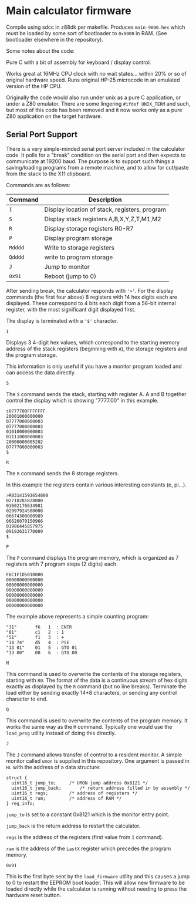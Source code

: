 # Main calculator firmware

Compile using sdcc in z88dk per makefile.  Produces
`main-9000.hex` which must be loaded by some sort of bootloader
to `0x9000` in RAM.  (See bootloader elsewhere in the repository).

Some notes about the code:

Pure C with a bit of assembly for keyboard / display control.

Works great at 16MHz CPU clock with no wait states... within 20%
or so of original hardware speed.  Runs original HP-25 microcode
in an emulated version of the HP CPU.

Originally the code would also run under unix as a pure C application,
or under a Z80 emulator.  There are some lingering `#ifdef UNIX_TERM`
and such, but most of this code has been removed and it now works
only as a pure Z80 application on the target hardware.

## Serial Port Support

There is a very simple-minded serial port server included in the
calculator code.  It polls for a "break" condition on the serial port
and then expects to communicate at 19200 baud.  The purpose is to support
such things a saving/loading programs from a remote machine, and to
allow for cut/paste from the stack to the X11 clipboard.

Commands are as follows:

Command   | Description
-------   | -----------  
 `I    `  | Display location of stack, registers, program
 `S    `  | Display stack registers A,B,X,Y,Z,T,M1,M2
 `R    `  | Display storage registers R0-R7
 `P    `  | Display program storage
 `Mdddd`  | Write to storage registers
 `Qdddd`  | write to program storage
 `J    `  | Jump to monitor
 `0x91`   | Reboot (jump to 0)

After sending break, the calculator responds with `'>'`.
For the display commands (the first four above) 8 registers
with 14 hex digits each are displayed.  These correspond to
4 bits each digit from a 56-bit internal register, with
the most significant digit displayed first.

The display is terminated with a `'$'` character.

`I`

Displays 3 4-digit hex values, which correspond to the starting
memory address of the stack registers (beginning with `A`),
the storage registers and the program storage.

This information is only useful if you have a monitor program
loaded and can access the data directly.

`S`

The `S` command sends the stack, starting with register A.
A and B together control the display which is showing "7777.00"
in this example.

```
s0777700FFFFFFF                                                               
20001000000000                                                                  
07777000000003                                                                  
07777000000003                                                                  
01010000000003                                                                  
01111000000003                                                                  
20000000005202                                                                  
07777000000003                                                                  
$
```

`R`

The `R` command sends the 8 storage registers.

In this example the registers contain various interesting constants
(e, pi...).

```
>R03141592654000                                                               
02718281828000                                                                  
01602176634981                                                                  
02997924580008                                                                  
06674300000989                                                                  
06626070150966                                                                  
01986445857975                                                                  
09192631770009                                                                  
$
```

`P`

The `P` command displays the program memory, which is organized
as 7 registers with 7 program steps (2 digits) each.

```
F6C1F1D5010000
00000000000000
00000000000000
00000000000000
00000000000000
00000000000000
00000000000000
```

The example above represents a simple counting program:

```
"31"       f6   1  : ENTR
"01"       c1   2  : 1
"51"       f1   3  : +
"14 74"    d5   4  : PSE
"13 01"    01   5  : GTO 01
"13 00"    00   6  : GTO 00
```

`M`

This command is used to overwrite the contents of the storage registers,
starting with `R0`.  The format of the data is a continuous stream of
hex digits exactly as displayed by the `R` command (but no line breaks).
Terminate the load either by sending exactly 14*8 characters, or sending
any control character to end.

`Q`

This command is used to overwrite the contents of the program memory.
It works the same way as the `M` command.  Typically one would use
the `load_prog` utility instead of doing this directly.

`J`

The `J` command allows transfer of control to a resident
monitor.  A simple monitor called `umon` is supplied in this repository.
One argument is passed in `HL` with the address of a data structure:

```
struct {
  uint16_t jump_to;		/* UMON jump address 0x8121 */
  uint16_t jump_back;		/* return address filled in by assembly */
  uint16_t regs;		/* address of registers */
  uint16_t ram;			/* address of RAM */
} reg_info;
```

`jump_to` is set to a constant 0x8121 which is the monitor entry point.

`jump_back` is the return address to restart the calculator.

`regs` is the address of the registers (first value from `I` command).

`ram` is the address of the `LastX` register which precedes the program
memory.

`0x91`

This is the first byte sent by the `load_firmware` utility and this
causes a jump to 0 to restart the EEPROM boot loader.  This will allow
new firmware to be loaded directly while the calculator is running
without needing to press the hardware reset button.
